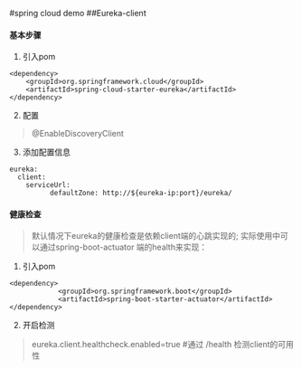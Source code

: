 
#spring cloud demo
##Eureka-client
#### 基本步骤
1.  引入pom
````
<dependency>
	<groupId>org.springframework.cloud</groupId>
	<artifactId>spring-cloud-starter-eureka</artifactId>
</dependency>
````
2.  配置
> @EnableDiscoveryClient
3.  添加配置信息
````
eureka:
  client:
    serviceUrl:
          defaultZone: http://${eureka-ip:port}/eureka/
````
#### 健康检查

> 默认情况下eureka的健康检查是依赖client端的心跳实现的;
> 实际使用中可以通过spring-boot-actuator 端的health来实现：
1.  引入pom
 ````
 <dependency>
             <groupId>org.springframework.boot</groupId>
             <artifactId>spring-boot-starter-actuator</artifactId>
 </dependency>
 ````
2.  开启检测
> eureka.client.healthcheck.enabled=true #通过 /health 检测client的可用性
